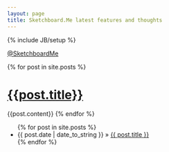 ```yaml
---
layout: page
title: Sketchboard.Me latest features and thoughts
---
```

{% include JB/setup %}

[@SketchboardMe](http://twitter.com/#!/sketchboardme)

<div class="row">
	<div class="span8">
		{% for post in site.posts %}
		<h1><a href="{{post.url}}">{{post.title}}</a></h1>
		{{post.content}}
		{% endfor %}
	</div>
	<div class="span4">
		<ul class="unstyled posts">
		  {% for post in site.posts %}
		    <li><span>{{ post.date | date_to_string }}</span> &raquo; <a href="{{ BASE_PATH }}{{ post.url }}">{{ post.title }}</a></li>
		  {% endfor %}
		</ul>
	</div>	
</div>
